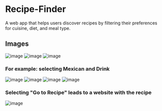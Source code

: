 # Recipe-Finder
A web app that helps users discover recipes by filtering their preferences for cuisine, diet, and meal type.

<h2>Images</h2>

![image](https://github.com/user-attachments/assets/894727e1-f5e5-42a9-b6bb-676f26c2c88a)
![image](https://github.com/user-attachments/assets/938188eb-aae2-48e8-80c2-5cc13070f496)
![image](https://github.com/user-attachments/assets/dbeca15a-e065-4a25-b995-aeab5147400d)

<h3>For example: selecting Mexican and Drink</h3>

![image](https://github.com/user-attachments/assets/f8a3cc27-7402-4c4e-8edb-faa4a70e9855)
![image](https://github.com/user-attachments/assets/0ea245b7-d978-433f-9395-4d52a95c152c)
![image](https://github.com/user-attachments/assets/7e290c75-7490-4579-9bcf-337060b144e3)
![image](https://github.com/user-attachments/assets/23c09b6e-bfd1-46c4-818c-ab009a95197b)


<h3>Selecting "Go to Recipe" leads to a website with the recipe</h3>

![image](https://github.com/user-attachments/assets/1794346f-95b7-44d7-9005-db95cb82e992)











